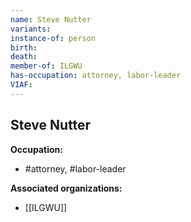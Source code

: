 ```yaml
---
name: Steve Nutter
variants: 
instance-of: person
birth: 
death: 
member-of: ILGWU
has-occupation: attorney, labor-leader
VIAF: 
---
```

## Steve Nutter

**Occupation:** 
- #attorney, #labor-leader

**Associated organizations:** 
- [[ILGWU]]